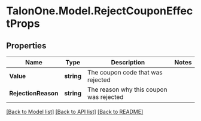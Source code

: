 
# TalonOne.Model.RejectCouponEffectProps

## Properties

Name | Type | Description | Notes
------------ | ------------- | ------------- | -------------
**Value** | **string** | The coupon code that was rejected | 
**RejectionReason** | **string** | The reason why this coupon was rejected | 

[[Back to Model list]](../README.md#documentation-for-models)
[[Back to API list]](../README.md#documentation-for-api-endpoints)
[[Back to README]](../README.md)


